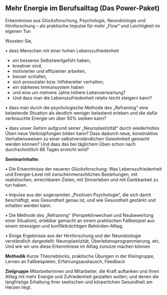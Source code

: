 ## Mehr Energie im Berufsalltag (Das Power-Paket)

Erkenntnisse aus Glücksforschung, Psychologie, Neurobiologie und Hirnforschung
–	als praktische Impulse für mehr „Flow“ und Leichtigkeit im eigenen Tun

Wussten Sie,

•	dass Menschen mit einer hohen Lebenszufriedenheit 
* ein besseres Selbstwertgefühl haben, 
* kreativer sind, 
* motivierter und effizienter arbeiten, 
* besser schlafen, 
* sich prosozialer bzw. hilfsbereiter verhalten, 
* ein stärkeres Immunsystem haben 
* und eine um mehrere Jahre höhere Lebenserwartung? 
* Und dass man die Lebenszufriedenheit relativ leicht steigern kann?

•	dass man durch die psychologische Methode des „Reframing“ eine belastende Situation als deutlich weniger belastend erleben und die dafür verbrauchte Energie um über 50% senken kann?

•	dass unser Gehirn aufgrund seiner „Neuroplastizität“ durch wiederholtes Üben neue Verknüpfungen bilden kann? Dass dadurch neue, konstruktive Verhaltensweisen zu einer selbstverständlichen Gewohnheit gemacht werden können? Und dass das bei täglichem Üben schon nach durchschnittlich 66 Tagen erreicht wird?

**Seminarinhalte:**

•	Die Erkenntnisse der neueren Glücksforschung: Was Lebenszufriedenheit und Energie-Level mit zwischenmenschlichen Beziehungen, mit realistischen, erreichbaren Zielen, mit Sinnerleben und mit Dankbarkeit zu tun haben.

•	Impulse aus der sogenannten „Positiven Psychologie“, die sich damit beschäftigt, was Gesundheit genau ist, und wie Gesundheit gestärkt und erhalten werden kann.

•	Die Methode des „Reframing“ (Perspektivwechsel und Neubewertung einer Situation), erlebbar gemacht an einem praktischen Fallbeispiel aus einem stressigen und konfliktträchtigen Behörden-Alltag.

•	Einige Ergebnisse aus der Hirnforschung und der Neurobiologie verständlich dargestellt: Neuroplastizität, Überlebensprogrammierung, etc.  Und wie wir uns diese Erkenntnisse im Alltag zunutze machen können

**Methodik**
Kurze Theorieblocks,  praktische Übungen in der Kleingruppe, Lernen an Fallbeispielen, Erfahrungsaustausch, Feedback

**Zielgruppe**
Mitarbeiterinnen und Mitarbeiter, die Kraft auftanken und ihren Alltag mit mehr Energie und Zufriedenheit gestalten wollen; und denen die langfristige Erhaltung ihrer seelischen und körperlichen Gesundheit am Herzen liegt.
